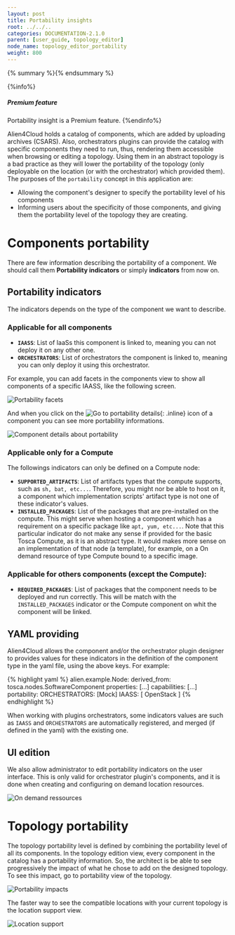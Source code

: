 ```yaml
---
layout: post
title: Portability insights
root: ../../..
categories: DOCUMENTATION-2.1.0
parent: [user_guide, topology_editor]
node_name: topology_editor_portability
weight: 800
---
```


{% summary %}{% endsummary %}

{%info%}
<h5>Premium feature</h5>
Portability insight is a Premium feature.
{%endinfo%}

Alien4Cloud holds a catalog of components, which are added by uploading archives (CSARS). Also, orchestrators plugins can provide the catalog with specific components they need to run, thus, rendering them accessible when browsing or editing a topology.  Using them in an abstract topology is a bad practice as they will lower the portability of the topology (only deployable on the location (or with the orchestrator) which provided them).
The purposes of the `portability` concept in this application are:

- Allowing the component's designer to specify the portability level of his components
- Informing users about the specificity of those components, and giving them the portability level of the topology they are creating.

# Components portability

There are few information describing the portability of a component. We should call them **Portability indicators** or simply **indicators** from now on.

## Portability indicators
The indicators depends on the type of the component we want to describe.

### Applicable for all components

- **`IAASS`**: List of IaaSs this component is linked to, meaning you can not deploy it on any other one.
- **`ORCHESTRATORS`**: List of orchestrators the component is linked to, meaning you can only deploy it using this orchestrator.

For example, you can add facets in the components view to show all components of a specific IAASS, like the following screen.

![Portability facets](../../images/2.1.0/user_guide/topology_portability/components_portability_facets.png)

And when you click on the ![Go to portability details](../../images/2.1.0/user_guide/topology_portability/portaiblity_icon.png){: .inline} icon of a component you can see more portability informations.

![Component details about portability](../../images/2.1.0/user_guide/topology_portability/components_details.png)

### Applicable only for a Compute
The followings indicators can only be defined on a Compute node:

- **`SUPPORTED_ARTIFACTS`**: List of artifacts types that the compute supports, such as `sh, bat, etc...`. Therefore, you might nor be able to host on it, a component which implementation scripts' artifact type is not one of these indicator's values.
- **`INSTALLED_PACKAGES`**: List of the packages that are pre-installed on the compute. This might serve when hosting a component which has a requirement on a specific package like `apt, yum, etc...`. Note that this particular indicator do not make any sense if provided for the basic Tosca Compute, as it is an abstract type. It would makes more sense on an implementation of that node (a template), for example, on a On demand resource of type Compute bound to a specific image.

### Applicable for others components (except the Compute):
- **`REQUIRED_PACKAGES`**: List of packages that the component needs to be deployed and run correctly. This will be match with the `INSTALLED_PACKAGES` indicator or the Compute component on whit the component will be linked.

## YAML providing
Alien4Cloud allows the component  and/or the orchestrator plugin designer to provides values for these indicators in the definition of the component type in the yaml file, using the above keys.  For example:

{% highlight yaml %}
alien.example.Node:
  derived_from: tosca.nodes.SoftwareComponent
  properties:
    [...]
  capabilities:
    [...]
  portability:
    ORCHESTRATORS: [Mock]
    IAASS: [ OpenStack ]
{% endhighlight %}

When working with plugins orchestrators, some indicators values are such as `IAASS` and `ORCHESTRATORS` are automatically registered, and merged (if defined in the yaml) with the existing one.

## UI edition
We also allow administrator to edit portability indicators on the user interface. This is only valid for orchestrator plugin's components, and it is done when creating and configuring on demand  location resources.

![On demand ressources](../../images/2.1.0/user_guide/topology_portability/on-demand-ressources.png)

# Topology portability

The topology portability level is defined by combining the portability level of all its components.
In the topology edition view, every component in the catalog has a portability information. So, the architect is be able to see progressively the impact of what he chose to add on the designed topology. To see this impact, go to portability view of the topology.

![Portability impacts](../../images/2.1.0/user_guide/topology_portability/topology_portability_infos.png)

The faster way to see the compatible locations with your current topology is the location support view.

![Location support](../../images/2.1.0/user_guide/topology_portability/location_support.png)
